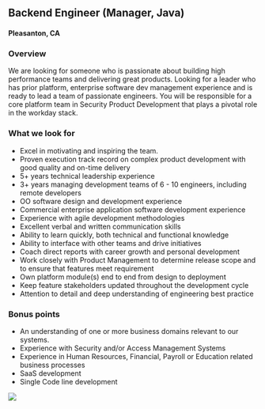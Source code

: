 ## Backend Engineer (Manager, Java)
#### Pleasanton, CA

### Overview
We are looking for someone who is passionate about building high performance teams and delivering great products. Looking for a leader who has prior platform, enterprise software dev management experience and is ready to lead a team of passionate engineers. You will be responsible for a core platform team in Security Product Development that plays a pivotal role in the workday stack.

### What we look for
+	Excel in motivating and inspiring the team.
+	Proven execution track record on complex product development with good quality and on-time delivery
+	5+ years technical leadership experience
+	3+ years managing development teams of 6 - 10 engineers, including remote developers
+	OO software design and development experience
+	Commercial enterprise application software development experience
+	Experience with agile development methodologies
+	Excellent verbal and written communication skills
+	Ability to learn quickly, both technical and functional knowledge
+	Ability to interface with other teams and drive initiatives
+	Coach direct reports with career growth and personal development
+	Work closely with Product Management to determine release scope and to ensure that features meet requirement
+	Own platform module(s) end to end from design to deployment
+	Keep feature stakeholders updated throughout the development cycle
+	Attention to detail and deep understanding of engineering best practice

### Bonus points
+	An understanding of one or more business domains relevant to our systems.
+	Experience with Security and/or Access Management Systems
+	Experience in Human Resources, Financial, Payroll or Education related business processes
+	SaaS development
+	Single Code line development


[<img src='https://dabuttonfactory.com/button.png?t=Learn+More&f=Calibri-Bold&ts=24&tc=fff&hp=20&vp=8&c=5&bgt=unicolored&bgc=29aafe'>](https://letsrockit.co/job/v29ya2rheq-backend-engineer-manager-java)
